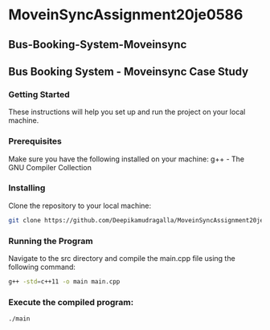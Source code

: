 # MoveinSyncAssignment20je0586
## Bus-Booking-System-Moveinsync
## Bus Booking System - Moveinsync Case Study

### Getting Started
These instructions will help you set up and run the project on your local machine.

### Prerequisites
Make sure you have the following installed on your machine: g++ - The GNU Compiler Collection

### Installing
Clone the repository to your local machine:

 ```bash
git clone https://github.com/Deepikamudragalla/MoveinSyncAssignment20je0586
 ```

### Running the Program
Navigate to the src directory and compile the main.cpp file using the following command:

 ```bash
g++ -std=c++11 -o main main.cpp
 ```

### Execute the compiled program:

 ```bash
./main
 ```
